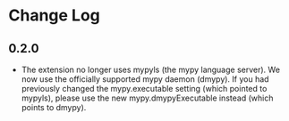 # Change Log

## 0.2.0

- The extension no longer uses mypyls (the mypy language server). We now use the officially supported mypy daemon (dmypy).
  If you had previously changed the mypy.executable setting (which pointed to mypyls),
  please use the new mypy.dmypyExecutable instead (which points to dmypy).
